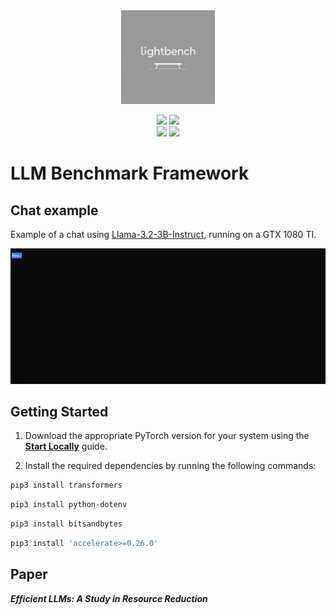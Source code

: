 <div align='center'>
    <picture>
        <source media="(prefers-color-scheme: light)" srcset="/readme_assets/lightbench_logo_minimalistic.jpg">
        <img alt="lighbench logo" src="/readme_assets/lightbench_logo_minimalistic.jpg" style="width: 100%; max-height: 150px; object-fit: contain;">
    </picture>
    <p>
        <img src="https://img.shields.io/badge/Ubuntu-20.04-orange">
        <img src="https://img.shields.io/badge/python->=3.11.3-blue">
        <br>
        <img src="https://img.shields.io/badge/-HuggingFace-FDEE21?style=for-the-badge&logo=HuggingFace&logoColor=black">
        <img src="https://img.shields.io/badge/PyTorch-EE4C2C?style=for-the-badge&logo=pytorch&logoColor=white">
    </p>
</div>


# LLM Benchmark Framework

## Chat example
Example of a chat using [Llama-3.2-3B-Instruct](https://huggingface.co/meta-llama/Llama-3.2-3B-Instruct), running on a GTX 1080 TI.

![Demo of Terminal Chat Interface](./readme_assets/demo.gif)

## Getting Started
1. Download the appropriate PyTorch version for your system using the **[Start Locally](https://pytorch.org/get-started/locally/)** guide.

2. Install the required dependencies by running the following commands:

```bash
pip3 install transformers
```

```bash
pip3 install python-dotenv
```

```bash
pip3 install bitsandbytes
```

```bash
pip3 install 'accelerate>=0.26.0'
```

## Paper
***Efficient LLMs: A Study in Resource Reduction***